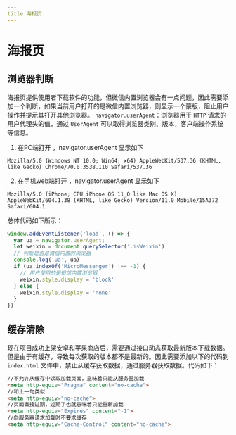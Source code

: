 ```yaml
---
title 海报页
---
```

# 海报页

## 浏览器判断

海报页提供使用者下载软件的功能，但微信内置浏览器会有一点问题，因此需要添加一个判断，如果当前用户打开的是微信内置浏览器，则显示一个蒙版，阻止用户操作并提示其打开其他浏览器。
`navigator.userAgent`：浏览器用于 `HTTP` 请求的用户代理头的值，通过 `UserAgent` 可以取得浏览器类别、版本，客户端操作系统等信息。

1. 在PC端打开 ，navigator.userAgent 显示如下

`Mozilla/5.0 (Windows NT 10.0; Win64; x64) AppleWebKit/537.36 (KHTML, like Gecko) Chrome/70.0.3538.110 Safari/537.36`

2. 在手机web端打开 ，navigator.userAgent 显示如下

`Mozilla/5.0 (iPhone; CPU iPhone OS 11_0 like Mac OS X) AppleWebKit/604.1.38 (KHTML, like Gecko) Version/11.0 Mobile/15A372 Safari/604.1`

总体代码如下所示：
```javascript
window.addEventListener('load', () => {
  var ua = navigator.userAgent;
  let weixin = document.querySelector('.isWeixin')
  // 判断是否是微信内置的浏览器
  console.log('ua', ua)
  if (ua.indexOf('MicroMessenger') !== -1) {
    // 用户使用的是微信内置浏览器
    weixin.style.display = 'block'
  } else {
    weixin.style.display = 'none'
  }
})
```

## 缓存清除

现在项目成功上架安卓和苹果商店后，需要通过接口动态获取最新版本下载数据。但是由于有缓存，导致每次获取的版本都不是最新的。因此需要添加以下的代码到 `index.html` 文件中，禁止从缓存获取数据，通过服务器获取数据。代码如下：

```html
//不允许从缓存中读取加载页面，意味着只能从服务器加载
<meta http-equiv="Pragma" content="no-cache">
//和上一句类似
<meta http-equiv="no-cache">
//页面直接过期，过期了也就意味着只能重新加载
<meta http-equiv="Expires" content="-1">
//向服务器请求加载时不要求缓存
<meta http-equiv="Cache-Control" content="no-cache">
```

